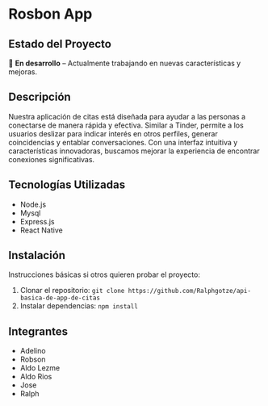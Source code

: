 # Rosbon App

## Estado del Proyecto
🚧 **En desarrollo** – Actualmente trabajando en nuevas características y mejoras.

## Descripción
Nuestra aplicación de citas está diseñada para ayudar a las personas a conectarse de manera rápida y efectiva. 
Similar a Tinder, permite a los usuarios deslizar para indicar interés en otros perfiles, generar coincidencias y entablar conversaciones.
Con una interfaz intuitiva y características innovadoras, buscamos mejorar la experiencia de encontrar conexiones significativas.

## Tecnologías Utilizadas
- Node.js
- Mysql
- Express.js
- React Native

## Instalación
Instrucciones básicas si otros quieren probar el proyecto:
1. Clonar el repositorio: `git clone https://github.com/Ralphgotze/api-basica-de-app-de-citas`
2. Instalar dependencias: `npm install`



## Integrantes
- Adelino
- Robson
- Aldo Lezme
- Aldo Rios
- Jose
- Ralph